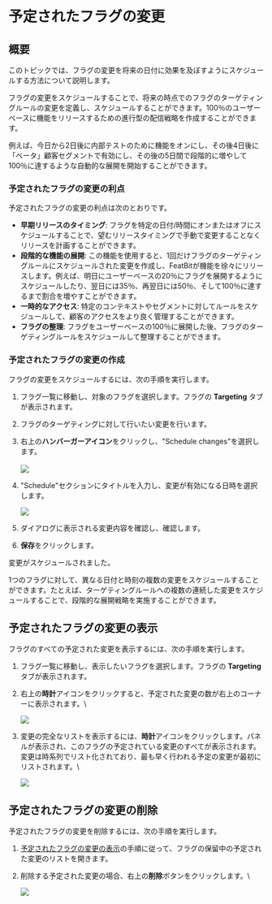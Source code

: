 # 予定されたフラグの変更

## 概要

このトピックでは、フラグの変更を将来の日付に効果を及ぼすようにスケジュールする方法について説明します。

フラグの変更をスケジュールすることで、将来の時点でのフラグのターゲティングルールの変更を定義し、スケジュールすることができます。100％のユーザーベースに機能をリリースするための進行型の配信戦略を作成することができます。

例えば、今日から2日後に内部テストのために機能をオンにし、その後4日後に「ベータ」顧客セグメントで有効にし、その後の5日間で段階的に増やして100％に達するような自動的な展開を開始することができます。

### 予定されたフラグの変更の利点

予定されたフラグの変更の利点は次のとおりです。

* **早期リリースのタイミング**: フラグを特定の日付/時間にオンまたはオフにスケジュールすることで、望むリリースタイミングで手動で変更することなくリリースを計画することができます。
* **段階的な機能の展開**: この機能を使用すると、1回だけフラグのターゲティングルールにスケジュールされた変更を作成し、FeatBitが機能を徐々にリリースします。例えば、明日にユーザーベースの20％にフラグを展開するようにスケジュールしたり、翌日には35％、再翌日には50％、そして100％に達するまで割合を増やすことができます。
* **一時的なアクセス**: 特定のコンテキストやセグメントに対してルールをスケジュールして、顧客のアクセスをより良く管理することができます。
* **フラグの整理**: フラグをユーザーベースの100％に展開した後、フラグのターゲティングルールをスケジュールして整理することができます。

### 予定されたフラグの変更の作成

フラグの変更をスケジュールするには、次の手順を実行します。

1. フラグ一覧に移動し、対象のフラグを選択します。フラグの **Targeting** タブが表示されます。
2. フラグのターゲティングに対して行いたい変更を行います。
3. 右上の**ハンバーガーアイコン**をクリックし、"Schedule changes"を選択します。\
    \
    ![](../../feature-flags/assets/feature-workflow/scheduled-flag-changes/001.webp)

4. "Schedule"セクションにタイトルを入力し、変更が有効になる日時を選択します。

    ![](../../feature-flags/assets/feature-workflow/scheduled-flag-changes/002.webp)

5. ダイアログに表示される変更内容を確認し、確認します。
6. **保存**をクリックします。

変更がスケジュールされました。

1つのフラグに対して、異なる日付と時刻の複数の変更をスケジュールすることができます。たとえば、ターゲティングルールへの複数の連続した変更をスケジュールすることで、段階的な展開戦略を実施することができます。

## 予定されたフラグの変更の表示

フラグのすべての予定された変更を表示するには、次の手順を実行します。

1. フラグ一覧に移動し、表示したいフラグを選択します。フラグの **Targeting** タブが表示されます。
2. 右上の**時計**アイコンをクリックすると、予定された変更の数が右上のコーナーに表示されます。\

    ![](../../feature-flags/assets/feature-workflow/scheduled-flag-changes/003.png)

3. 変更の完全なリストを表示するには、**時計**アイコンをクリックします。パネルが表示され、このフラグの予定されている変更のすべてが表示されます。変更は時系列でリスト化されており、最も早く行われる予定の変更が最初にリストされます。\

    ![](../../feature-flags/assets/feature-workflow/scheduled-flag-changes/004.webp)

## 予定されたフラグの変更の削除

予定されたフラグの変更を削除するには、次の手順を実行します。

1. [予定されたフラグの変更の表示](scheduled-flag-changes.md#予定されたフラグの変更の表示)の手順に従って、フラグの保留中の予定された変更のリストを開きます。
2. 削除する予定された変更の場合、右上の**削除**ボタンをクリックします。\

    ![](../../feature-flags/assets/feature-workflow/scheduled-flag-changes/005.png)